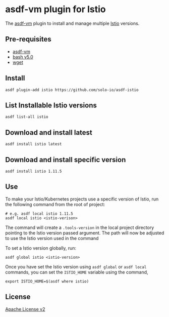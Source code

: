 # asdf-vm plugin for Istio

The [asdf-vm](https://asdf-vm.com/) plugin to install and manage multiple [Istio]( https://istio.io) versions.

## Pre-requisites

- [asdf-vm](https://asdf-vm.com/)
- [bash v5.0](https://www.gnu.org/software/bash/)
- [wget](https://www.gnu.org/software/wget/)

## Install

```shell
asdf plugin-add istio https://github.com/solo-io/asdf-istio
```

## List Installable Istio versions

```shell
asdf list-all istio
```

## Download and install latest

```shell
asdf install istio latest
```

## Download and install specific version

```shell
asdf install istio 1.11.5
```

## Use

To make your Istio/Kubernetes projects use a specific version of Istio, run the following command from the root of project:

```shell
# e.g. asdf local istio 1.11.5
asdf local istio <istio-verison>
```

The command will create a `.tools-version` in the local project directory pointing to the Istio version passed argument. The path will now be adjusted to use the Istio version used in the command

To set a Istio version globally, run:

```shell
asdf global istio <istio-version>
```

Once you have set the Istio version using `asdf global` or `asdf local` commands, you can set the `ISTIO_HOME` variable using the command,

```shell
export ISTIO_HOME=$(asdf where istio)
```

## License

[Apache License v2](./LICENSE)
